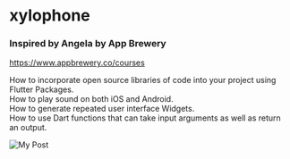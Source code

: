 # xylophone
### Inspired by Angela by App Brewery
https://www.appbrewery.co/courses

How to incorporate open source libraries of code into your project using Flutter Packages.  
How to play sound on both iOS and Android.  
How to generate repeated user interface Widgets.  
How to use Dart functions that can take input arguments as well as return an output.  

![My Post](https://user-images.githubusercontent.com/16830594/134807338-cc6df9e7-06bb-4e0b-baf7-9f07e3ef8770.png)
